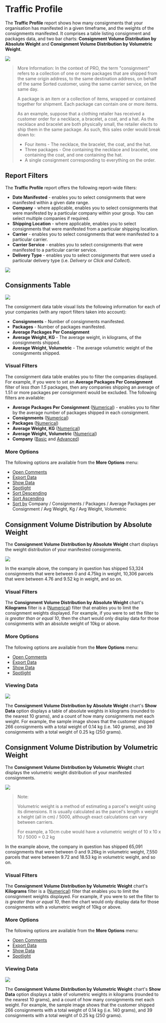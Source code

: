 # Traffic Profile

The **Traffic Profile** report shows how many consignments that your organisation has manifested in a given timeframe, and the weights of the consignments manifested. It comprises a table listing consignment and packages data, and two bar charts: **Consignment Volume Distribution by Absolute Weight** and **Consignment Volume Distribution by Volumetric Weight**.

<a href="../images/reports/traffic-profile.png" target="_blank">
    <img src="../images/reports/traffic-profile.png"/>
</a>

> <span class="note-header">More Information:</span>
> In the context of PRO, the term "consignment" refers to a collection of one or more packages that are shipped from the same origin address, to the same destination address, on behalf of the same Sorted customer, using the same carrier service, on the same day.
>
> A package is an item or a collection of items, wrapped or contained together for shipment. Each package can contain one or more items.
>
> As an example, suppose that a clothing retailer has received a customer order for a necklace, a bracelet, a coat, and a hat. As the necklace and bracelet are both physically small, the retailer elects to ship them in the same package. As such, this sales order would break down to:
>
> * Four items - The necklace, the bracelet, the coat, and the hat.
> * Three packages - One containing the necklace and bracelet, one containing the coat, and one containing the hat.
> * A single consignment corresponding to everything on the order.

## Report Filters

The **Traffic Profile** report offers the following report-wide filters:

* **Date Manifested** - enables you to select consignments that were manifested within a given date range.
* **Company** - where applicable, enables you to select consignments that were manifested by a particular company within your group. You can select multiple companies if required.
* **Shipping Location** - where applicable, enables you to select consignments that were manifested from a particular shipping location.
* **Carrier** - enables you to select consignments that were manifested to a particular carrier.
* **Carrier Service** - enables you to select consignments that were manifested to a particular carrier service.
* **Delivery Type** - enables you to select consignments that were used a particular delivery type (i.e. *Delivery* or *Click and Collect*).

<a href="../images/reports/traffic-profile-left-filter.png" target="_blank">
    <img src="../images/reports/traffic-profile-left-filter.png"/>
</a>

## Consignments Table

<a href="../images/reports/traffic-profile-table.png" target="_blank">
    <img src="../images/reports/traffic-profile-table.png"/>
</a>

The consignment data table visual lists the following information for each of your companies (with any report filters taken into account):

* **Consignments** - Number of consignments manifested.
* **Packages** - Number of packages manifested.
* **Average Packages Per Consignment**
* **Average Weight, KG** - The average weight, in kilograms, of the consignments shipped.
* **Average Weight, Volumetric** - The average volumetric weight of the consignments shipped.

### Visual Filters

The consignment data table enables you to filter the companies displayed. For example, if you were to set an **Average Packages Per Consignment** filter of *less than 1.5* packages, then any companies shipping an average of 1.51 or more packages per consignment would be excluded. The following filters are available:

* **Average Packages Per Consignment** ([Numerical](/reports/filters-options.html#using-numerical-filters)) - enables you to filter by the average number of packages shipped in each consignment.
* **Consignments** ([Numerical](/reports/filters-options.html#using-numerical-filters))
* **Packages** ([Numerical](/reports/filters-options.html#using-numerical-filters))
* **Average Weight, KG** ([Numerical](/reports/filters-options.html#using-numerical-filters))
* **Average Weight, Volumetric** ([Numerical](/reports/filters-options.html#using-numerical-filters))
* **Company** ([Basic](/reports/filters-options.html#using-basic-filters) and [Advanced](/reports/filters-options.html#using-advanced-filters))

### More Options

The following options are available from the **More Options** menu:

* [Open Comments](/reports/filters-options.html#open-comments)
* [Export Data](/reports/filters-options.html#export-data)
* [Show Data](/reports/filters-options.html#show-data)
* [Spotlight](/reports/filters-options.html#spotlight)
* [Sort Descending](/reports/filters-options.html#sort-descending--ascending--sort-by)
* [Sort Ascending](/reports/filters-options.html#sort-descending--ascending--sort-by)
* [Sort by](/reports/filters-options.html#sort-descending--ascending--sort-by) Company / Consignments / Packages / Average Packages per Consignment / Avg Weight, Kg / Avg Weight, Volumetric

## Consignment Volume Distribution by Absolute Weight

The **Consignment Volume Distribution by Absolute Weight** chart displays the weight distribution of your manifested consignments. 

<a href="../images/reports/traffic-profile-weight.png" target="_blank">
    <img src="../images/reports/traffic-profile-weight.png"/>
</a>

In the example above, the company in question has shipped 53,324 consignments that were between 0 and 4.75kg in weight, 10,306 parcels that were between 4.76 and 9.52 kg in weight, and so on.

### Visual Filters

The **Consignment Volume Distribution by Absolute Weight** chart's **Kilograms** filter is a ([Numerical](/reports/filters-options.html#using-numerical-filters)) filter that enables you to limit the consignment weights displayed. For example, if you were to set the filter to *is greater than or equal 10*, then the chart would only display data for those consignments with an absolute weight of 10kg or above.

### More Options

The following options are available from the **More Options** menu:

* [Open Comments](/reports/filters-options.html#open-comments)
* [Export Data](/reports/filters-options.html#export-data)
* [Show Data](/reports/filters-options.html#show-data)
* [Spotlight](/reports/filters-options.html#spotlight)

### Viewing Data

<a href="../images/reports/traffic-profile-weight-data.png" target="_blank">
    <img src="../images/reports/traffic-profile-weight-data.png"/>
</a>

The **Consignment Volume Distribution by Absolute Weight** chart's **Show Data** option displays a table of absolute weights in kilograms (rounded to the nearest 10 grams), and a count of how many consignments met each weight. For example, the sample image shows that the customer shipped 266 consignments with a total weight of 0.14 kg (i.e. 140 grams), and 39 consignments with a total weight of 0.25 kg (250 grams). 

## Consignment Volume Distribution by Volumetric Weight

The **Consignment Volume Distribution by Volumetric Weight** chart displays the volumetric weight distribution of your manifested consignments. 

<a href="../images/reports/traffic-profile-vol-weight.png" target="_blank">
    <img src="../images/reports/traffic-profile-vol-weight.png"/>
</a>

> <span class="note-header">Note:</span>
>
> Volumetric weight is a method of estimating a parcel's weight using its dimensions. It is usually calculated as the parcel's length x weight x height (all in cm) / 5000, although exact calculations can vary between carriers.
> 
> For example, a 10cm cube would have a volumetric weight of 10 x 10 x 10 / 5000 = 0.2 kg

In the example above, the company in question has shipped 65,091 consignments that were between 0 and 9.26kg in volumetric weight, 7,550 parcels that were between 9.72 and 18.53 kg in volumetric weight, and so on.

### Visual Filters

The **Consignment Volume Distribution by Volumetric Weight** chart's **Kilograms** filter is a ([Numerical](/reports/filters-options.html#using-numerical-filters)) filter that enables you to limit the consignment weights displayed. For example, if you were to set the filter to *is greater than or equal 10*, then the chart would only display data for those consignments with a volumetric weight of 10kg or above.

### More Options

The following options are available from the **More Options** menu:

* [Open Comments](/reports/filters-options.html#open-comments)
* [Export Data](/reports/filters-options.html#export-data)
* [Show Data](/reports/filters-options.html#show-data)
* [Spotlight](/reports/filters-options.html#spotlight)

### Viewing Data

<a href="../images/reports/traffic-profile-vol-weight-data.png" target="_blank">
    <img src="../images/reports/traffic-profile-vol-weight-data.png"/>
</a>

The **Consignment Volume Distribution by Volumetric Weight** chart's **Show Data** option displays a table of volumetric weights in kilograms (rounded to the nearest 10 grams), and a count of how many consignments met each weight. For example, the sample image shows that the customer shipped 266 consignments with a total weight of 0.14 kg (i.e. 140 grams), and 39 consignments with a total weight of 0.25 kg (250 grams). 
